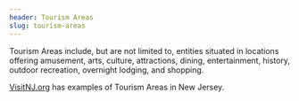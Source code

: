 ```yaml
---
header: Tourism Areas
slug: tourism-areas
---
```

Tourism Areas include, but are not limited to, entities situated in locations offering amusement, arts, culture, attractions, dining, entertainment, history, outdoor recreation, overnight lodging, and shopping. 

[VisitNJ.org](https://visitnj.org/) has examples of Tourism Areas in New Jersey.